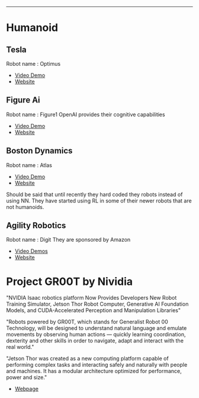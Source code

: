 ---

# Humanoid

## Tesla

Robot name : Optimus

- [Video Demo](https://x.com/Tesla_Optimus/status/1734756150137225501?s=20)
- [Website](https://www.tesla.com/AI)

## Figure Ai

Robot name : Figure1
OpenAI provides their cognitive capabilities

- [Video Demo](https://x.com/Figure_robot/status/1767913661253984474?s=20)
- [Website](https://www.figure.ai)

## Boston Dynamics

Robot name : Atlas

- [Video Demo](https://youtu.be/-e1_QhJ1EhQ?si=S_SGYXgLs-nbdSDl)
- [Website](https://bostondynamics.com/atlas/)

Should be said that until recently they hard coded they robots instead of using NN. They have started using RL in some of their newer robots that are not humanoids.

## Agility Robotics

Robot name : Digit
They are sponsored by Amazon

- [Video Demos](https://www.youtube.com/@AgilityRobotics)
- [Website](https://agilityrobotics.com)

# Project GR00T by Nividia

"NVIDIA Isaac robotics platform Now Provides Developers New Robot Training Simulator, Jetson Thor Robot Computer, Generative AI Foundation Models, and CUDA-Accelerated Perception and Manipulation Libraries"

"Robots powered by GR00T, which stands for Generalist Robot 00 Technology, will be designed to understand natural language and emulate movements by observing human actions — quickly learning coordination, dexterity and other skills in order to navigate, adapt and interact with the real world."

"Jetson Thor was created as a new computing platform capable of performing complex tasks and interacting safely and naturally with people and machines. It has a modular architecture optimized for performance, power and size."

- [Webpage](https://nvidianews.nvidia.com/news/foundation-model-isaac-robotics-platform)
